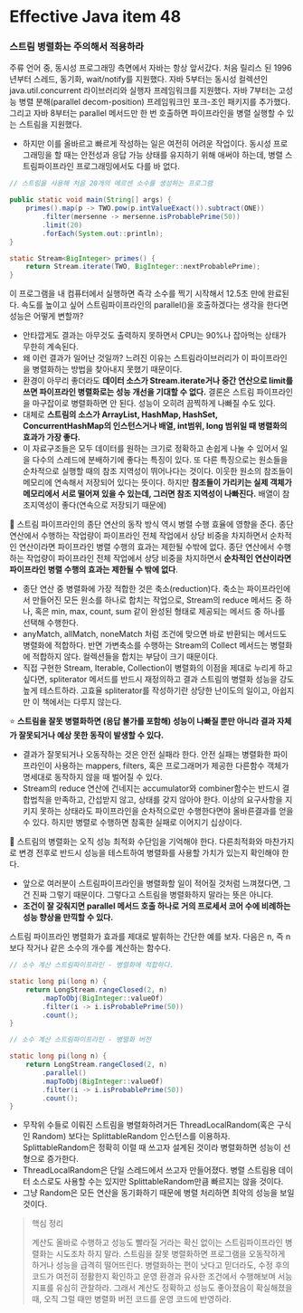 # Effective Java item 48



### 스트림 병렬화는 주의해서 적용하라



주류 언어 중, 동시성 프로그래밍 측면에서 자바는 항상 앞서갔다. 처음 릴리스 된 1996년부터 스레드, 동기화, wait/notify를 지원했다. 자바 5부터는 동시성 컬렉션인 java.util.concurrent 라이브러리와 실행자 프레임워크를 지원했다. 자바 7부터는 고성능 병렬 분해(parallel decom-position) 프레임워크인 포크-조인 패키지를 추가했다. 그리고 자바 8부터는 parallel 메서드만 한 번 호출하면 파이프라인을 병렬 실행할 수 있는 스트림을 지원했다.

- 하지만 이를 올바르고 빠르게 작성하는 일은 여전히 어려운 작업이다. 동시성 프로그래밍을 할 때는 안전성과 응답 가능 상태를 유지하기 위해 애써야 하는데, 병렬 스트림파이프라인 프로그래밍에서도 다를 바 없다.



```java
// 스트림을 사용해 처음 20개의 메르센 소수를 생성하는 프로그램

public static void main(String[] args) {
    primes().map(p -> TWO.pow(p.intValueExact()).subtract(ONE))
        .filter(mersenne -> mersenne.isProbablePrime(50))
        .limit(20)
        .forEach(System.out::println);
}

static Stream<BigInteger> primes() {
    return Stream.iterate(TWO, BigInteger::nextProbablePrime);
}
```

이 프로그램을 내 컴퓨터에서 실행하면 즉각 소수를 찍기 시작해서 12.5초 만에 완료된다. 속도를 높이고 싶어 스트림파이프라인의 parallel()을 호출하겠다는 생각을 한다면 성능은 어떻게 변할까?

- 안타깝게도 결과는 아무것도 출력하지 못하면서 CPU는 90%나 잡아먹는 상태가 무한히 계속된다.
- 왜 이런 결과가 일어난 것일까? 느려진 이유는 스트림라이브러리가 이 파이프라인을 병렬화하는 방법을 찾아내지 못했기 때문이다.
- 환경이 아무리 좋더라도 **데이터 소스가 Stream.iterate거나 중간 연산으로 limit를 쓰면 파이프라인 병렬화로는 성능 개선을 기대할 수 없다.** 결론은 스트림 파이프라인을 마구잡이로 병렬화하면 안 된다. 성능이 오히려 끔찍하게 나빠질 수도 있다.
- 대체로 **스트림의 소스가 ArrayList, HashMap, HashSet, ConcurrentHashMap의 인스턴스거나 배열, int범위, long 범위일 때 병렬화의 효과가 가장 좋다.**
- 이 자료구조들은 모두 데이터를 원하는 크기로 정확하고 손쉽게 나눌 수 있어서 일을 다수의 스레드에 분배하기에 좋다는 특징이 있다. 또 다른 특징으로는 원소들을 순차적으로 실행할 때의 참조 지역성이 뛰어나다는 것이다. 이웃한 원소의 참조들이 메모리에 연속해서 저장되어 있다는 뜻이다. 하지만 **참조들이 가리키는 실제 객체가 메모리에서 서로 떨어져 있을 수 있는데, 그러면 참조 지역성이 나빠진다.** 배열이 참조지역성이 좋다(연속으로 저장되기 때문에)



🚩 스트림 파이프라인의 종단 연산의 동작 방식 역시 병렬 수행 효율에 영향을 준다. 종단 연산에서 수행하는 작업량이 파이프라인 전체 작업에서 상당 비중을 차지하면서 순차적인 연산이라면 파이프라인 병렬 수행의 효과는 제한될 수밖에 없다. 종단 연산에서 수행하는 작업량이 파이프라인 전체 작업에서 상당 비중을 차지하면서 **순차적인 연산이라면 파이프라인 병렬 수행의 효과는 제한될 수 밖에 없다**.

- 종단 연산 중 병렬화에 가장 적합한 것은 축소(reduction)다. 축소는 파이프라인에서 만들어진 모든 원소를 하나로 합치는 작업으로, Stream의 reduce 메서드 중 하나, 혹은 min, max, count, sum 같이 완성된 형태로 제공되는 메서드 중 하나를 선택해 수행한다.
- anyMatch, allMatch, noneMatch 처럼 조건에 맞으면 바로 반환되는 메서드도 병렬화에 적합하다. 반면 가변축소를 수행하는 Stream의 Collect 메서드는 병렬화에 적합하지 않다. 컬렉션들을 합치는 부담이 크기 때문이다.
- 직접 구현한 Stream, Iterable, Collection이 병렬화의 이점을 제대로 누리게 하고 싶다면, spliterator 메서드를 반드시 재정의하고 결과 스트림의 병렬화 성능을 강도 높게 테스트하라. 고효율 spliterator를 작성하기란 상당한 난이도의 일이고, 아쉽지만 이 책에서는 다루지 않는다.



⭐ **스트림을 잘못 병렬화하면 (응답 불가를 포함해) 성능이 나빠질 뿐만 아니라 결과 자체가 잘못되거나 예상 못한 동작이 발생할 수 있다.**



- 결과가 잘못되거나 오동작하는 것은 안전 실패라 한다. 안전 실패는 병렬화한 파이프라인이 사용하는 mappers, filters, 혹은 프로그래머가 제공한 다른함수 객체가 명세대로 동작하지 않을 때 벌어질 수 있다.
- Stream의 reduce 연산에 건네지는 accumulator와 combiner함수는 반드시 결합법칙을 만족하고, 간섭받지 않고, 상태를 갖지 않아야 한다. 이상의 요구사항을 지키지 못하는 상태라도 파이프라인을 순차적으로만 수행한다면야 올바른결과를 얻을 수 있다. 하지만 병렬로 수행하면 참혹한 실패로 이어지기 십상이다.



🚀 스트림의 병렬화는 오직 성능 최적화 수단임을 기억해야 한다. 다른최적화와 마찬가지로 변경 전후로 반드시 성능을 테스트하여 병렬화를 사용할 가치가 있는지 확인해야 한다.



- 앞으로 여러분이 스트림파이프라인을 병렬화할 일이 적어질 것처럼 느껴졌다면, 그건 진짜 그렇기 때문이다. 그렇다고 스트림을 병렬화하지 말라는 뜻은 아니다.
- **조건이 잘 갖춰지면 parallel 메서드 호출 하나로 거의 프로세서 코어 수에 비례하는 성능 향상을 만끽할 수 있다.**



스트림 파이프라인 병렬화가 효과를 제대로 발휘하는 간단한 예를  보자. 다음은 n, 즉 n보다 작거나 같은 소수의 개수를 계산하는 함수다.

```java
// 소수 계산 스트림파이프라인 - 병렬화에 적합하다.

static long pi(long n) {
    return LongStream.rangeClosed(2, n)
        .mapToObj(BigInteger::valueOf)
        .filter(i -> i.isProbablePrime(50))
        .count();
}
```



```java
// 소수 계산 스트림파이프라인 - 병렬화 버전

static long pi(long n) {
    return LongStream.rangeClosed(2, n)
        .parallel()
        .mapToObj(BigInteger::valueOf)
        .filter(i -> i.isProbablePrime(50))
        .count();
}
```



- 무작위 수들로 이뤄진 스트림을 병렬화하려거든 ThreadLocalRandom(혹은 구식인 Random) 보다는 SplittableRandom 인스턴스를 이용하자. SplittableRandom은 정확히 이럴 때 쓰고자 설계된 것이라 병렬화하면 성능이 선형으로 증가한다.
- ThreadLocalRandom은 단일 스레드에서 쓰고자 만들어졌다. 병렬 스트림용 데이터 소스로도 사용할 수는 있지만 SplittableRandom만큼 빠르지는 않을 것이다.
- 그냥 Random은 모든 연산을 동기화하기 때문에 병렬 처리하면 최악의 성능을 보일 것이다.



> 핵심 정리
>
> 계산도 올바로 수행하고 성능도 빨라질 거라는 확신 없이는 스트림파이프라인 병렬화는 시도조차 하지 말라. 스트림을 잘못 병렬화하면 프로그램을 오동작하게 하거나 성능을 급격히 떨어뜨린다. 병렬화하는 편이 낫다고 믿더라도, 수정 후의 코드가 여전히 정활한지 확인하고 운영 환경과 유사한 조건에서 수행해보며 서능지표를 유심히 관찰하라. 그래서 계산도 정확하고 성능도 좋아졌음이 확실해졌을 때, 오직 그럴 때만 병렬화 버전 코드를 운영 코드에 반영하라.



